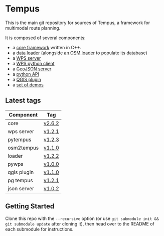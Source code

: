 Tempus
======

This is the main git repository for sources of Tempus, a framework for multimodal route planning.

It is composed of several components:

- a [core framework](https://gitlab.com/Oslandia/tempus_core) written in C++.
- a [data loader](https://gitlab.com/Oslandia/tempus_loader) (alongside [an
  OSM loader](https://gitlab.com/Oslandia/osm2tempus) to populate its database)
- a [WPS server](https://gitlab.com/Oslandia/tempus_wps_server)
- a [WPS python client](https://gitlab.com/Oslandia/tempus_pywps)
- a [GeoJSON server](https://gitlab.com/Oslandia/tempus_geojson_server)
- a [python API](https://gitlab.com/Oslandia/pytempus)
- a [QGIS plugin](https://gitlab.com/Oslandia/tempus_qgis)
- a [set of demos](https://gitlab.com/Oslandia/tempus_demos)

Latest tags
---------

| Component  | Tag    |
|------------|--------|
| core       | [v2.6.2](https://gitlab.com/Oslandia/tempus_core/tags/v2.6.2) |
| wps server | [v1.2.1](https://gitlab.com/Oslandia/tempus_wps_server/tags/v1.2.1) |
| pytempus   | [v1.2.3](https://gitlab.com/Oslandia/pytempus/tags/v1.2.3) |
| osm2tempus | [v1.1.0](https://gitlab.com/Oslandia/osm2tempus/tags/v1.1.0) |
| loader     | [v1.2.2](https://gitlab.com/Oslandia/tempus_loader/tags/v1.2.2) |
| pywps      | [v1.0.0](https://gitlab.com/Oslandia/tempus_pywps/tags/v1.0.0) |
| qgis plugin| [v1.1.0](https://gitlab.com/Oslandia/tempus_qgis/tags/v1.1.0) |
| pg tempus  | [v1.2.1](https://gitlab.com/Oslandia/pgtempus/tags/v1.2.1) |
| json server| [v1.0.2](https://gitlab.com/Oslandia/tempus_geojson_server/tags/v1.0.2) |

Getting Started
---------------

Clone this repo with the `--recursive` option (or use `git submodule init &&
git submodule update` after cloning it), then head over to the README of each
submodule for instructions.
